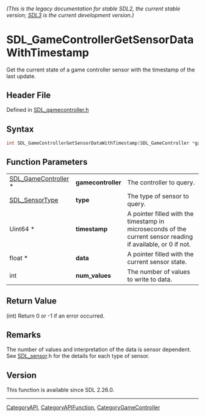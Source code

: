 ###### (This is the legacy documentation for stable SDL2, the current stable version; [SDL3](https://wiki.libsdl.org/SDL3/) is the current development version.)
# SDL_GameControllerGetSensorDataWithTimestamp

Get the current state of a game controller sensor with the timestamp of the last update.

## Header File

Defined in [SDL_gamecontroller.h](https://github.com/libsdl-org/SDL/blob/SDL2/include/SDL_gamecontroller.h)

## Syntax

```c
int SDL_GameControllerGetSensorDataWithTimestamp(SDL_GameController *gamecontroller, SDL_SensorType type, Uint64 *timestamp, float *data, int num_values);
```

## Function Parameters

|                                            |                    |                                                                                                              |
| ------------------------------------------ | ------------------ | ------------------------------------------------------------------------------------------------------------ |
| [SDL_GameController](SDL_GameController) * | **gamecontroller** | The controller to query.                                                                                     |
| [SDL_SensorType](SDL_SensorType)           | **type**           | The type of sensor to query.                                                                                 |
| Uint64 *                                   | **timestamp**      | A pointer filled with the timestamp in microseconds of the current sensor reading if available, or 0 if not. |
| float *                                    | **data**           | A pointer filled with the current sensor state.                                                              |
| int                                        | **num_values**     | The number of values to write to data.                                                                       |

## Return Value

(int) Return 0 or -1 if an error occurred.

## Remarks

The number of values and interpretation of the data is sensor dependent.
See [SDL_sensor](SDL_sensor).h for the details for each type of sensor.

## Version

This function is available since SDL 2.26.0.

----
[CategoryAPI](CategoryAPI), [CategoryAPIFunction](CategoryAPIFunction), [CategoryGameController](CategoryGameController)

